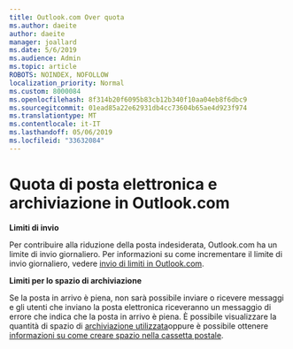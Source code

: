 ```yaml
---
title: Outlook.com Over quota
ms.author: daeite
author: daeite
manager: joallard
ms.date: 5/6/2019
ms.audience: Admin
ms.topic: article
ROBOTS: NOINDEX, NOFOLLOW
localization_priority: Normal
ms.custom: 8000084
ms.openlocfilehash: 8f314b20f6095b83cb12b340f10aa04eb8f6dbc9
ms.sourcegitcommit: 01ead85a22e62931db4cc73604b65ae4d923f974
ms.translationtype: MT
ms.contentlocale: it-IT
ms.lasthandoff: 05/06/2019
ms.locfileid: "33632084"
---
```

# <a name="email-and-storage-quota-in-outlookcom"></a>Quota di posta elettronica e archiviazione in Outlook.com

**Limiti di invio**

Per contribuire alla riduzione della posta indesiderata, Outlook.com ha un limite di invio giornaliero. Per informazioni su come incrementare il limite di invio giornaliero, vedere [invio di limiti in Outlook.com](https://support.office.com/article/279ee200-594c-40f0-9ec8-bb6af7735c2e).

**Limiti per lo spazio di archiviazione**

Se la posta in arrivo è piena, non sarà possibile inviare o ricevere messaggi e gli utenti che inviano la posta elettronica riceveranno un messaggio di errore che indica che la posta in arrivo è piena. È possibile visualizzare la quantità di spazio di [archiviazione utilizzata](https://go.microsoft.com/fwlink/?linkid=2052089)oppure è possibile ottenere [informazioni su come creare spazio nella cassetta postale](https://support.office.com/article/7ac99134-69e5-4619-ac0b-2d313bba5e9e).